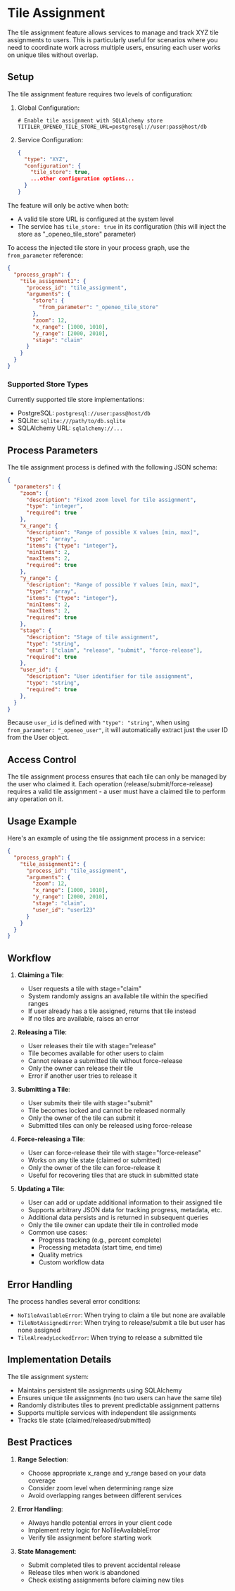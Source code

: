 # Tile Assignment

The tile assignment feature allows services to manage and track XYZ tile assignments to users. This is particularly useful for scenarios where you need to coordinate work across multiple users, ensuring each user works on unique tiles without overlap.

## Setup

The tile assignment feature requires two levels of configuration:

1. Global Configuration:
   ```env
   # Enable tile assignment with SQLAlchemy store
   TITILER_OPENEO_TILE_STORE_URL=postgresql://user:pass@host/db
   ```

2. Service Configuration:
   ```json
   {
     "type": "XYZ",
     "configuration": {
       "tile_store": true,
       ...other configuration options...
     }
   }
   ```

The feature will only be active when both:
- A valid tile store URL is configured at the system level
- The service has `tile_store: true` in its configuration (this will inject the store as "_openeo_tile_store" parameter)

To access the injected tile store in your process graph, use the `from_parameter` reference:

```json
{
  "process_graph": {
    "tile_assignment1": {
      "process_id": "tile_assignment",
      "arguments": {
        "store": {
          "from_parameter": "_openeo_tile_store"
        },
        "zoom": 12,
        "x_range": [1000, 1010],
        "y_range": [2000, 2010],
        "stage": "claim"
      }
    }
  }
}
```

### Supported Store Types
Currently supported tile store implementations:
- PostgreSQL: `postgresql://user:pass@host/db`
- SQLite: `sqlite:///path/to/db.sqlite`
- SQLAlchemy URL: `sqlalchemy://...`

## Process Parameters

The tile assignment process is defined with the following JSON schema:

```json
{
  "parameters": {
    "zoom": {
      "description": "Fixed zoom level for tile assignment",
      "type": "integer",
      "required": true
    },
    "x_range": {
      "description": "Range of possible X values [min, max]",
      "type": "array",
      "items": {"type": "integer"},
      "minItems": 2,
      "maxItems": 2,
      "required": true
    },
    "y_range": {
      "description": "Range of possible Y values [min, max]",
      "type": "array",
      "items": {"type": "integer"},
      "minItems": 2,
      "maxItems": 2,
      "required": true
    },
    "stage": {
      "description": "Stage of tile assignment",
      "type": "string",
      "enum": ["claim", "release", "submit", "force-release"],
      "required": true
    },
    "user_id": {
      "description": "User identifier for tile assignment",
      "type": "string",
      "required": true
    },
  }
}
```

Because `user_id` is defined with `"type": "string"`, when using `from_parameter: "_openeo_user"`, it will automatically extract just the user ID from the User object.

## Access Control

The tile assignment process ensures that each tile can only be managed by the user who claimed it. 
Each operation (release/submit/force-release) requires a valid tile assignment - a user must have 
a claimed tile to perform any operation on it.

## Usage Example

Here's an example of using the tile assignment process in a service:

```json
{
  "process_graph": {
    "tile_assignment1": {
      "process_id": "tile_assignment",
      "arguments": {
        "zoom": 12,
        "x_range": [1000, 1010],
        "y_range": [2000, 2010],
        "stage": "claim",
        "user_id": "user123"
      }
    }
  }
}
```

## Workflow

1. **Claiming a Tile**:
   - User requests a tile with stage="claim"
   - System randomly assigns an available tile within the specified ranges
   - If user already has a tile assigned, returns that tile instead
   - If no tiles are available, raises an error

2. **Releasing a Tile**:
   - User releases their tile with stage="release"
   - Tile becomes available for other users to claim
   - Cannot release a submitted tile without force-release
   - Only the owner can release their tile
   - Error if another user tries to release it

3. **Submitting a Tile**:
   - User submits their tile with stage="submit"
   - Tile becomes locked and cannot be released normally
   - Only the owner of the tile can submit it
   - Submitted tiles can only be released using force-release

4. **Force-releasing a Tile**:
   - User can force-release their tile with stage="force-release"
   - Works on any tile state (claimed or submitted)
   - Only the owner of the tile can force-release it
   - Useful for recovering tiles that are stuck in submitted state

5. **Updating a Tile**:
   - User can add or update additional information to their assigned tile
   - Supports arbitrary JSON data for tracking progress, metadata, etc.
   - Additional data persists and is returned in subsequent queries
   - Only the tile owner can update their tile in controlled mode
   - Common use cases:
     * Progress tracking (e.g., percent complete)
     * Processing metadata (start time, end time)
     * Quality metrics
     * Custom workflow data

## Error Handling

The process handles several error conditions:

- `NoTileAvailableError`: When trying to claim a tile but none are available
- `TileNotAssignedError`: When trying to release/submit a tile but user has none assigned
- `TileAlreadyLockedError`: When trying to release a submitted tile

## Implementation Details

The tile assignment system:
- Maintains persistent tile assignments using SQLAlchemy
- Ensures unique tile assignments (no two users can have the same tile)
- Randomly distributes tiles to prevent predictable assignment patterns
- Supports multiple services with independent tile assignments
- Tracks tile state (claimed/released/submitted)

## Best Practices

1. **Range Selection**:
   - Choose appropriate x_range and y_range based on your data coverage
   - Consider zoom level when determining range size
   - Avoid overlapping ranges between different services

2. **Error Handling**:
   - Always handle potential errors in your client code
   - Implement retry logic for NoTileAvailableError
   - Verify tile assignment before starting work

3. **State Management**:
   - Submit completed tiles to prevent accidental release
   - Release tiles when work is abandoned
   - Check existing assignments before claiming new tiles
